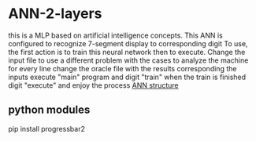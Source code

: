 # ANN-2-layers

this is a MLP based on artificial intelligence concepts.
This ANN is configured to recognize 7-segment display to corresponding digit
To use, the first action is to train this neural network then to execute.
Change the input file to use a different problem with the cases to analyze the machine for every line
change the oracle file with the results corresponding the inputs
execute "main" program and digit "train"
when the train is finished digit "execute" and enjoy the process
[ANN structure](https://github.com/mikymatt01/ANN-2-layers/blob/main/structure.PNG)

## python modules
pip install progressbar2
